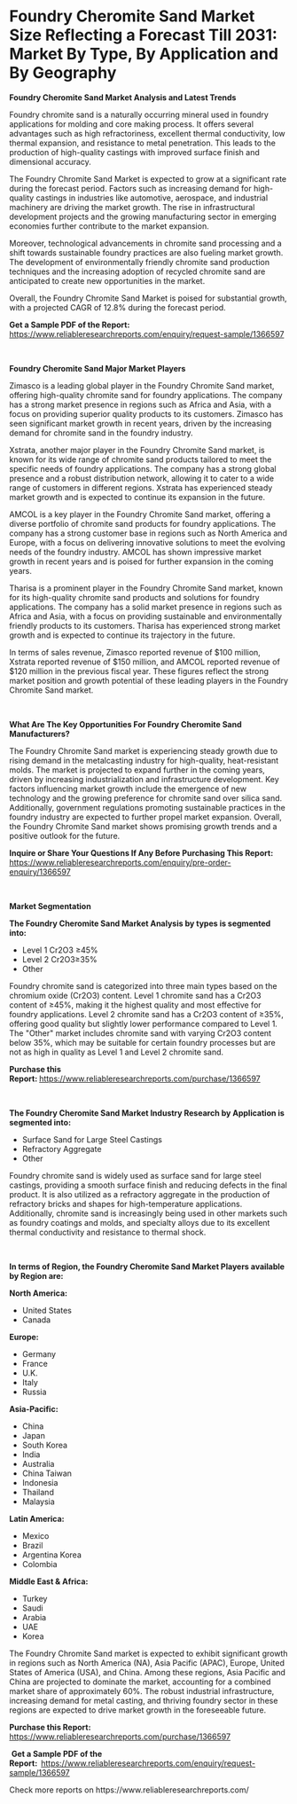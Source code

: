 <p><h1>Foundry Cheromite Sand Market Size Reflecting a Forecast Till 2031: Market By Type, By Application and By Geography</h1></p><p><strong>Foundry Cheromite Sand Market Analysis and Latest Trends</strong></p>
<p><p>Foundry chromite sand is a naturally occurring mineral used in foundry applications for molding and core making process. It offers several advantages such as high refractoriness, excellent thermal conductivity, low thermal expansion, and resistance to metal penetration. This leads to the production of high-quality castings with improved surface finish and dimensional accuracy.</p><p>The Foundry Chromite Sand Market is expected to grow at a significant rate during the forecast period. Factors such as increasing demand for high-quality castings in industries like automotive, aerospace, and industrial machinery are driving the market growth. The rise in infrastructural development projects and the growing manufacturing sector in emerging economies further contribute to the market expansion.</p><p>Moreover, technological advancements in chromite sand processing and a shift towards sustainable foundry practices are also fueling market growth. The development of environmentally friendly chromite sand production techniques and the increasing adoption of recycled chromite sand are anticipated to create new opportunities in the market.</p><p>Overall, the Foundry Chromite Sand Market is poised for substantial growth, with a projected CAGR of 12.8% during the forecast period.</p></p>
<p><strong>Get a Sample PDF of the Report:&nbsp;</strong> <a href="https://www.reliableresearchreports.com/enquiry/request-sample/1366597">https://www.reliableresearchreports.com/enquiry/request-sample/1366597</a></p>
<p>&nbsp;</p>
<p><strong>Foundry Cheromite Sand Major Market Players</strong></p>
<p><p>Zimasco is a leading global player in the Foundry Chromite Sand market, offering high-quality chromite sand for foundry applications. The company has a strong market presence in regions such as Africa and Asia, with a focus on providing superior quality products to its customers. Zimasco has seen significant market growth in recent years, driven by the increasing demand for chromite sand in the foundry industry.</p><p>Xstrata, another major player in the Foundry Chromite Sand market, is known for its wide range of chromite sand products tailored to meet the specific needs of foundry applications. The company has a strong global presence and a robust distribution network, allowing it to cater to a wide range of customers in different regions. Xstrata has experienced steady market growth and is expected to continue its expansion in the future.</p><p>AMCOL is a key player in the Foundry Chromite Sand market, offering a diverse portfolio of chromite sand products for foundry applications. The company has a strong customer base in regions such as North America and Europe, with a focus on delivering innovative solutions to meet the evolving needs of the foundry industry. AMCOL has shown impressive market growth in recent years and is poised for further expansion in the coming years.</p><p>Tharisa is a prominent player in the Foundry Chromite Sand market, known for its high-quality chromite sand products and solutions for foundry applications. The company has a solid market presence in regions such as Africa and Asia, with a focus on providing sustainable and environmentally friendly products to its customers. Tharisa has experienced strong market growth and is expected to continue its trajectory in the future.</p><p>In terms of sales revenue, Zimasco reported revenue of $100 million, Xstrata reported revenue of $150 million, and AMCOL reported revenue of $120 million in the previous fiscal year. These figures reflect the strong market position and growth potential of these leading players in the Foundry Chromite Sand market.</p></p>
<p>&nbsp;</p>
<p><strong>What Are The Key Opportunities For Foundry Cheromite Sand Manufacturers?</strong></p>
<p><p>The Foundry Chromite Sand market is experiencing steady growth due to rising demand in the metalcasting industry for high-quality, heat-resistant molds. The market is projected to expand further in the coming years, driven by increasing industrialization and infrastructure development. Key factors influencing market growth include the emergence of new technology and the growing preference for chromite sand over silica sand. Additionally, government regulations promoting sustainable practices in the foundry industry are expected to further propel market expansion. Overall, the Foundry Chromite Sand market shows promising growth trends and a positive outlook for the future.</p></p>
<p><strong>Inquire or Share Your Questions If Any Before Purchasing This Report:</strong> <a href="https://www.reliableresearchreports.com/enquiry/pre-order-enquiry/1366597">https://www.reliableresearchreports.com/enquiry/pre-order-enquiry/1366597</a></p>
<p>&nbsp;</p>
<p><strong>Market Segmentation</strong></p>
<p><strong>The Foundry Cheromite Sand Market Analysis by types is segmented into:</strong></p>
<p><ul><li>Level 1 Cr2O3 ≥45%</li><li>Level 2 Cr2O3≥35%</li><li>Other</li></ul></p>
<p><p>Foundry chromite sand is categorized into three main types based on the chromium oxide (Cr2O3) content. Level 1 chromite sand has a Cr2O3 content of ≥45%, making it the highest quality and most effective for foundry applications. Level 2 chromite sand has a Cr2O3 content of ≥35%, offering good quality but slightly lower performance compared to Level 1. The "Other" market includes chromite sand with varying Cr2O3 content below 35%, which may be suitable for certain foundry processes but are not as high in quality as Level 1 and Level 2 chromite sand.</p></p>
<p><strong>Purchase this Report:&nbsp;</strong><a href="https://www.reliableresearchreports.com/purchase/1366597">https://www.reliableresearchreports.com/purchase/1366597</a></p>
<p>&nbsp;</p>
<p><strong>The Foundry Cheromite Sand Market Industry Research by Application is segmented into:</strong></p>
<p><ul><li>Surface Sand for Large Steel Castings</li><li>Refractory Aggregate</li><li>Other</li></ul></p>
<p><p>Foundry chromite sand is widely used as surface sand for large steel castings, providing a smooth surface finish and reducing defects in the final product. It is also utilized as a refractory aggregate in the production of refractory bricks and shapes for high-temperature applications. Additionally, chromite sand is increasingly being used in other markets such as foundry coatings and molds, and specialty alloys due to its excellent thermal conductivity and resistance to thermal shock.</p></p>
<p>&nbsp;</p>
<p><strong>In terms of Region, the Foundry Cheromite Sand Market Players available by Region are:</strong></p>
<p>
    <p> <strong> North America: </strong>
        <ul>
            <li>United States</li>
            <li>Canada</li>
        </ul>
        </p> 
    <p> <strong> Europe: </strong>
        <ul>
            <li>Germany</li>
            <li>France</li>
            <li>U.K.</li>
            <li>Italy</li>
            <li>Russia</li>
        </ul>
        </p> 
    <p> <strong> Asia-Pacific: </strong>
        <ul>
            <li>China</li>
            <li>Japan</li>
            <li>South Korea</li>
            <li>India</li>
            <li>Australia</li>
            <li>China Taiwan</li>
            <li>Indonesia</li>
            <li>Thailand</li>
            <li>Malaysia</li>
        </ul>
        </p> 
    <p> <strong> Latin America: </strong>
        <ul>
            <li>Mexico</li>
            <li>Brazil</li>
            <li>Argentina Korea</li>
            <li>Colombia</li>
        </ul>
        </p> 
    <p> <strong> Middle East & Africa: </strong>
        <ul>
            <li>Turkey</li>
            <li>Saudi</li>
            <li>Arabia</li>
            <li>UAE</li>
            <li>Korea</li>
        </ul>
    </p>
    </p>
<p><p>The Foundry Chromite Sand market is expected to exhibit significant growth in regions such as North America (NA), Asia Pacific (APAC), Europe, United States of America (USA), and China. Among these regions, Asia Pacific and China are projected to dominate the market, accounting for a combined market share of approximately 60%. The robust industrial infrastructure, increasing demand for metal casting, and thriving foundry sector in these regions are expected to drive market growth in the foreseeable future.</p></p>
<p><strong>Purchase this Report: </strong><a href="https://www.reliableresearchreports.com/purchase/1366597">https://www.reliableresearchreports.com/purchase/1366597</a></p>
<p>&nbsp;<strong>Get a Sample PDF of the Report:&nbsp;&nbsp;</strong><a href="https://www.reliableresearchreports.com/enquiry/request-sample/1366597">https://www.reliableresearchreports.com/enquiry/request-sample/1366597</a></p>
<p><strong></strong></p>
<p>Check more reports on https://www.reliableresearchreports.com/</p>